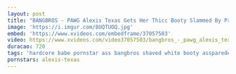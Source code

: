 ```yaml
---
layout: post
title: "BANGBROS - PAWG Alexis Texas Gets Her Thicc Booty Slammed By Preston Parker"
image: 'https://i.imgur.com/8UQTUOQ.jpg'
embed: 'https://www.xvideos.com/embedframe/37057503'
video: https://www.xvideos.com/video37057503/bangbros_-_pawg_alexis_texas_gets_her_thicc_booty_slammed_by_preston_parker
duracao: 720
tags: 'hardcore babe pornstar ass bangbros shaved white booty assparede small-tits pawg whooty ass-parade bang-bros ap9719'
pornstars: alexis-texas
---
```

